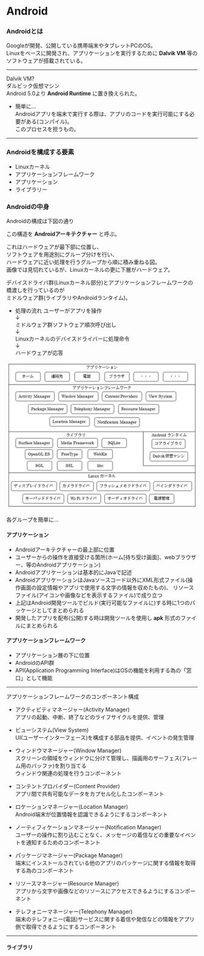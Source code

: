 # Android  

### Androidとは  
Googleが開発、公開している携帯端末やタブレットPCのOS。  
Linuxをベースに開発され、アプリケーションを実行するために **Dalvik VM** 等のソフトウェアが搭載されている。  

___  

Dalvik VM?  
ダルビック仮想マシン  
Android 5.0より **Android Runtime** に置き換えられた。  

* 簡単に...  
Androidアプリを端末で実行する際は、アプリのコードを実行可能にする必要がある(コンパイル)。  
このプロセスを担うもの。  

___  


### Androidを構成する要素  
* Linuxカーネル
* アプリケーションフレームワーク
* アプリケーション
* ライブラリー


### Androidの中身
Androidの構成は下図の通り  

この構造を **Androidアーキテクチャー** と呼ぶ。  

これはハードウェアが最下部に位置し、  
ソフトウェアを用途別にグループ分けを行い、  
ハードウェアに近い処理を行うグループから順に積み重ねる図。  
画像では見切れているが、Linuxカーネルの更に下層がハードウェア。  

デバイスドライバ群(Linuxカーネル部分)とアプリケーションフレームワークの橋渡しを行っているのが  
ミドルウェア群(ライブラリやAndroidランタイム)。  

* 処理の流れ
ユーザーがアプリを操作  
↓  
ミドルウェア群ソフトウェア順次呼び出し  
↓  
Linuxカーネルのデバイスドライバーに処理命令  
↓  
ハードウェアが応答  

![Android_architecture](./memo_img/android_architecture.png)

各グループを簡単に...  
#### アプリケーション  
* Androidアーキテクチャーの最上部に位置  
* ユーザーからの操作を直接受ける箇所(ホーム[待ち受け画面]、webブラウザー、等のAndroidアプリケーション)  
* Androidアプリケーションは基本的にJavaで記述  
* AndroidアプリケーションはJavaソースコード以外にXML形式ファイル(操作画面の設定情報やアプリで使用する文字の情報を収めたもの)、
リソースファイル(アイコンや画像などを表示するファイル)で成り立つ  
* 上記はAndroid開発ツールでビルド(実行可能なファイルに)する時に1つのパッケージとしてまとめられる  
* 開発したアプリを配布(公開)する時は開発ツールを使用し **apk** 形式のファイルにまとめられる  

#### アプリケーションフレームワーク  
* アプリケーション層の下に位置  
* AndroidのAPI群  
* API(Application Programming Interface)はOSの機能を利用する為の「窓口」として機能  
___  
アプリケーションフレームワークのコンポーネント構成
* アクティビティマネージャー(Activity Manager)  
アプリの起動、中断、終了などのライフサイクルを提供、管理  

* ビューシステム(View System)  
UI(ユーザーインターフェース)を構成する部品を提供、イベントの発生管理  

* ウィンドウマネージャー(Window Manager)  
スクリーンの領域をウィンドウに分けて管理し、描画用のサーフェス(フレーム用のバッファ)を割り当てる  
ウィンドウ関連の処理を行うコンポーネント  

* コンテントプロバイダー(Content Provider)  
アプリ間で共有可能なデータをカプセル化したコンポーネント  

* ロケーションマネージャー(Location Manager)  
Android端末が位置情報を認識できるようにするコンポーネント  

* ノーティフィケーションマネージャー(Notification Manager)  
ユーザーの操作に割り込むことなく、メッセージの着信などの重要なイベントを通知するためのコンポーネント  

* パッケージマネージャー(Package Manager)  
端末にインストールされている他のアプリのパッケージに関する情報を取得する為のコンポーネント  

* リソースマネージャー(Resource Manager)  
アプリから文字や画像などのリソースにアクセスできるようにするコンポーネント  

* テレフォニーマネージャー(Telephony Manager)  
端末のテレフォニー(電話)サービスに関する着信や発信などの情報をアプリ側で取得できるようにするコンポーネント  

___  


#### ライブラリ  




